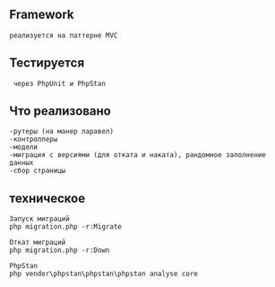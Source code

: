 ## Framework 
```
реализуется на паттерне MVC
```

## Тестируется
```
 через PhpUnit и PhpStan
 ```
 
## Что реализовано
```
-рутеры (на манер ларавел)
-контроллеры
-модели
-миграция с версиями (для отката и наката), рандомное заполнение данных
-сбор страницы
```

## техническое
```
Запуск миграций
php migration.php -r:Migrate 

Откат миграций
php migration.php -r:Down

PhpStan
php vendor\phpstan\phpstan\phpstan analyse core
```

